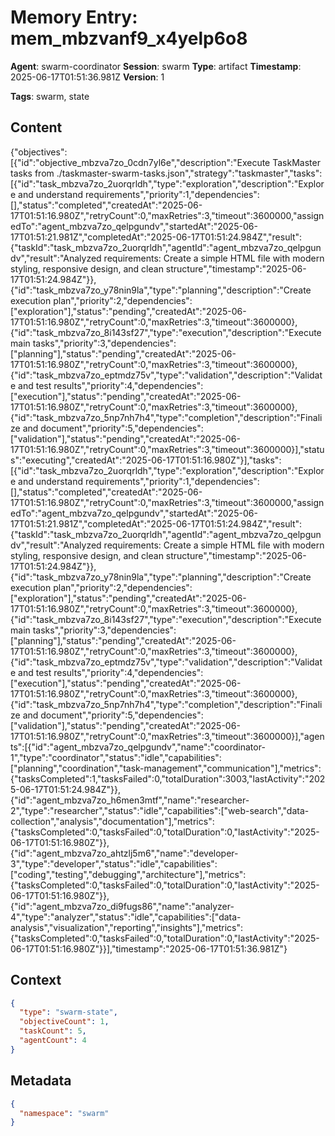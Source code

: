 # Memory Entry: mem_mbzvanf9_x4yelp6o8

**Agent**: swarm-coordinator
**Session**: swarm
**Type**: artifact
**Timestamp**: 2025-06-17T01:51:36.981Z
**Version**: 1

**Tags**: swarm, state

## Content

{"objectives":[{"id":"objective_mbzva7zo_0cdn7yl6e","description":"Execute TaskMaster tasks from ./taskmaster-swarm-tasks.json","strategy":"taskmaster","tasks":[{"id":"task_mbzva7zo_2uorqrldh","type":"exploration","description":"Explore and understand requirements","priority":1,"dependencies":[],"status":"completed","createdAt":"2025-06-17T01:51:16.980Z","retryCount":0,"maxRetries":3,"timeout":3600000,"assignedTo":"agent_mbzva7zo_qelpgundv","startedAt":"2025-06-17T01:51:21.981Z","completedAt":"2025-06-17T01:51:24.984Z","result":{"taskId":"task_mbzva7zo_2uorqrldh","agentId":"agent_mbzva7zo_qelpgundv","result":"Analyzed requirements: Create a simple HTML file with modern styling, responsive design, and clean structure","timestamp":"2025-06-17T01:51:24.984Z"}},{"id":"task_mbzva7zo_y78nin9la","type":"planning","description":"Create execution plan","priority":2,"dependencies":["exploration"],"status":"pending","createdAt":"2025-06-17T01:51:16.980Z","retryCount":0,"maxRetries":3,"timeout":3600000},{"id":"task_mbzva7zo_8i143sf27","type":"execution","description":"Execute main tasks","priority":3,"dependencies":["planning"],"status":"pending","createdAt":"2025-06-17T01:51:16.980Z","retryCount":0,"maxRetries":3,"timeout":3600000},{"id":"task_mbzva7zo_eptmdz75v","type":"validation","description":"Validate and test results","priority":4,"dependencies":["execution"],"status":"pending","createdAt":"2025-06-17T01:51:16.980Z","retryCount":0,"maxRetries":3,"timeout":3600000},{"id":"task_mbzva7zo_5np7nh7h4","type":"completion","description":"Finalize and document","priority":5,"dependencies":["validation"],"status":"pending","createdAt":"2025-06-17T01:51:16.980Z","retryCount":0,"maxRetries":3,"timeout":3600000}],"status":"executing","createdAt":"2025-06-17T01:51:16.980Z"}],"tasks":[{"id":"task_mbzva7zo_2uorqrldh","type":"exploration","description":"Explore and understand requirements","priority":1,"dependencies":[],"status":"completed","createdAt":"2025-06-17T01:51:16.980Z","retryCount":0,"maxRetries":3,"timeout":3600000,"assignedTo":"agent_mbzva7zo_qelpgundv","startedAt":"2025-06-17T01:51:21.981Z","completedAt":"2025-06-17T01:51:24.984Z","result":{"taskId":"task_mbzva7zo_2uorqrldh","agentId":"agent_mbzva7zo_qelpgundv","result":"Analyzed requirements: Create a simple HTML file with modern styling, responsive design, and clean structure","timestamp":"2025-06-17T01:51:24.984Z"}},{"id":"task_mbzva7zo_y78nin9la","type":"planning","description":"Create execution plan","priority":2,"dependencies":["exploration"],"status":"pending","createdAt":"2025-06-17T01:51:16.980Z","retryCount":0,"maxRetries":3,"timeout":3600000},{"id":"task_mbzva7zo_8i143sf27","type":"execution","description":"Execute main tasks","priority":3,"dependencies":["planning"],"status":"pending","createdAt":"2025-06-17T01:51:16.980Z","retryCount":0,"maxRetries":3,"timeout":3600000},{"id":"task_mbzva7zo_eptmdz75v","type":"validation","description":"Validate and test results","priority":4,"dependencies":["execution"],"status":"pending","createdAt":"2025-06-17T01:51:16.980Z","retryCount":0,"maxRetries":3,"timeout":3600000},{"id":"task_mbzva7zo_5np7nh7h4","type":"completion","description":"Finalize and document","priority":5,"dependencies":["validation"],"status":"pending","createdAt":"2025-06-17T01:51:16.980Z","retryCount":0,"maxRetries":3,"timeout":3600000}],"agents":[{"id":"agent_mbzva7zo_qelpgundv","name":"coordinator-1","type":"coordinator","status":"idle","capabilities":["planning","coordination","task-management","communication"],"metrics":{"tasksCompleted":1,"tasksFailed":0,"totalDuration":3003,"lastActivity":"2025-06-17T01:51:24.984Z"}},{"id":"agent_mbzva7zo_h6men3mtf","name":"researcher-2","type":"researcher","status":"idle","capabilities":["web-search","data-collection","analysis","documentation"],"metrics":{"tasksCompleted":0,"tasksFailed":0,"totalDuration":0,"lastActivity":"2025-06-17T01:51:16.980Z"}},{"id":"agent_mbzva7zo_ahtzlj5m6","name":"developer-3","type":"developer","status":"idle","capabilities":["coding","testing","debugging","architecture"],"metrics":{"tasksCompleted":0,"tasksFailed":0,"totalDuration":0,"lastActivity":"2025-06-17T01:51:16.980Z"}},{"id":"agent_mbzva7zo_di9fugs86","name":"analyzer-4","type":"analyzer","status":"idle","capabilities":["data-analysis","visualization","reporting","insights"],"metrics":{"tasksCompleted":0,"tasksFailed":0,"totalDuration":0,"lastActivity":"2025-06-17T01:51:16.980Z"}}],"timestamp":"2025-06-17T01:51:36.981Z"}

## Context

```json
{
  "type": "swarm-state",
  "objectiveCount": 1,
  "taskCount": 5,
  "agentCount": 4
}
```

## Metadata

```json
{
  "namespace": "swarm"
}
```
